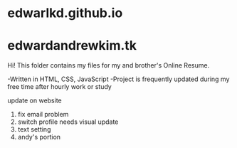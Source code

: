 # edwarlkd.github.io 
# edwardandrewkim.tk



Hi! This folder contains my files for my and brother's Online Resume.

-Written in HTML, CSS, JavaScript 
-Project is frequently updated during my free time after hourly work or study 

update on website
1. fix email problem
2. switch profile needs visual update
3. text setting
4. andy's portion 
